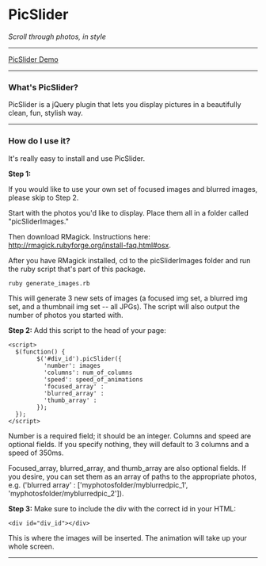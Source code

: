 # PicSlider

*Scroll through photos, in style*

- - -

[PicSlider Demo](http://kgcreations.org/picslider/)

- - -

### What's PicSlider?

PicSlider is a jQuery plugin that lets you display pictures in a beautifully clean, fun, stylish way. 

- - -

### How do I use it?

It's really easy to install and use PicSlider. 

**Step 1:**

If you would like to use your own set of focused images and blurred images, please skip to Step 2. 

Start with the photos you'd like to display. Place them all in a folder called "picSliderImages."

Then download RMagick. Instructions here: http://rmagick.rubyforge.org/install-faq.html#osx. 

After you have RMagick installed, cd to the picSliderImages folder and run the ruby script that's part of this package. 

```bash
ruby generate_images.rb 
``` 
This will generate 3 new sets of images (a focused img set, a blurred img set, and a thumbnail img set -- all JPGs). The script will also output the number of photos you started with.   

**Step 2:**
Add this script to the head of your page:
  
    <script>
      $(function() {
      		$('#div_id').picSlider({
      		  'number': images
      		  'columns': num_of_columns
      		  'speed': speed_of_animations
      		  'focused_array' :
      		  'blurred_array' :
      		  'thumb_array' :
      		});
      });
    </script>
  
Number is a required field; it should be an integer. Columns and speed are optional fields. If you specify nothing, they will default to 3 columns and a speed of 350ms.

Focused\_array, blurred\_array, and thumb\_array are also optional fields. If you desire, you can set them as an array of paths to the appropriate photos, e.g. ('blurred array' : ['myphotosfolder/myblurredpic\_1', 'myphotosfolder/myblurredpic\_2']).
  
**Step 3:**
Make sure to include the div with the correct id in your HTML:

    <div id="div_id"></div>  

This is where the images will be inserted. The animation will take up your whole screen. 
- - -

